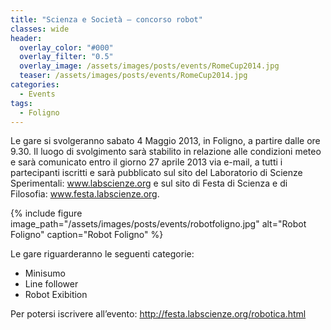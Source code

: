 ```yaml
---
title: "Scienza e Società – concorso robot"
classes: wide
header:
  overlay_color: "#000"
  overlay_filter: "0.5"
  overlay_image: /assets/images/posts/events/RomeCup2014.jpg
  teaser: /assets/images/posts/events/RomeCup2014.jpg
categories:
  - Events
tags:
  - Foligno
---
```


Le gare si svolgeranno sabato 4 Maggio 2013, in Foligno, a partire dalle ore 9.30. Il luogo di svolgimento sarà stabilito in relazione alle condizioni meteo e sarà comunicato entro il giorno 27 aprile 2013 via e-mail, a tutti i partecipanti iscritti e sarà pubblicato sul sito del Laboratorio di Scienze Sperimentali: www.labscienze.org e sul sito di Festa di Scienza e di Filosofia: www.festa.labscienze.org.

{% include figure image_path="/assets/images/posts/events/robotfoligno.jpg" alt="Robot Foligno" caption="Robot Foligno" %}

Le gare riguarderanno le seguenti categorie:

* Minisumo
* Line follower
* Robot Exibition

Per potersi iscrivere all’evento: http://festa.labscienze.org/robotica.html